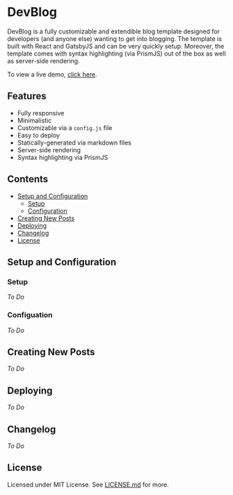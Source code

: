 # DevBlog

DevBlog is a fully customizable and extendible blog template designed for developers (and anyone else) wanting to get into blogging. The template is built with React and GatsbyJS and can be very quickly setup. Moreover, the template comes with syntax highlighting (via PrismJS) out of the box as well as server-side rendering.

To view a live demo, [click here](https://ryanfitzgerald.github.io/devblog/).

## Features
* Fully responsive
* Minimalistic
* Customizable via a ```config.js``` file
* Easy to deploy
* Statically-generated via markdown files
* Server-side rendering
* Syntax highlighting via PrismJS

## Contents
* [Setup and Configuration](#setup-and-configuration)
  * [Setup](#setup)
  * [Configuration](#configuration)
* [Creating New Posts](#creating-new-posts)
* [Deploying](#deploying)
* [Changelog](#changelog)
* [License](#license)

## Setup and Configuration

### Setup

_To Do_

### Configuation

_To Do_

## Creating New Posts

_To Do_

## Deploying

_To Do_

## Changelog

_To Do_

## License

Licensed under MIT License. See [LICENSE.md](LICENSE.md) for more.
